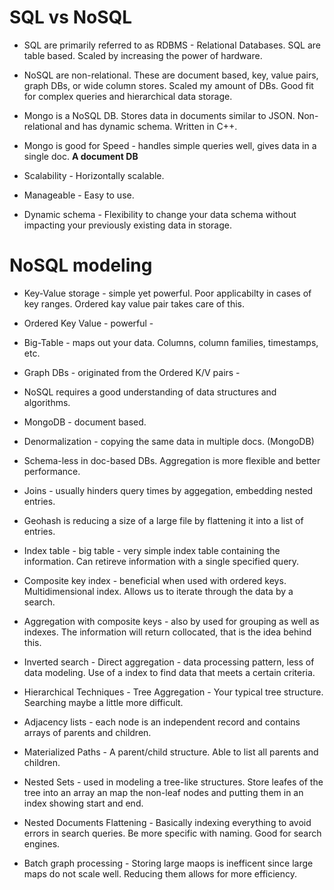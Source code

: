 # SQL vs NoSQL


- SQL are primarily referred to as RDBMS - Relational Databases. SQL are table based. Scaled by increasing the power of hardware.

- NoSQL are non-relational. These are document based, key, value pairs, graph DBs, or wide column stores. Scaled my amount of DBs. Good fit for complex queries and hierarchical data storage.

- Mongo is a NoSQL DB. Stores data in documents similar to JSON. Non-relational and has dynamic schema. Written in C++.

- Mongo is good for Speed - handles simple queries well, gives data in a single doc. **A document DB**

- Scalability - Horizontally scalable.

- Manageable - Easy to use.

- Dynamic schema - Flexibility to change your data schema without impacting your previously existing data in storage.

# NoSQL modeling


- Key-Value storage - simple yet powerful. Poor applicabilty in cases of key ranges. Ordered kay value pair takes care of this. 

- Ordered Key Value - powerful - 

- Big-Table - maps out your data. Columns, column families, timestamps, etc.

- Graph DBs - originated from the Ordered K/V pairs - 

- NoSQL requires a good understanding of data structures and algorithms. 

- MongoDB - document based.

- Denormalization - copying the same data in multiple docs. (MongoDB)

- Schema-less in doc-based DBs. Aggregation is more flexible and better performance.

- Joins - usually hinders query times by aggegation, embedding nested entries.

- Geohash is reducing a size of a large file by flattening it into a list of entries.

- Index table - big table - very simple index table containing the information. Can retireve information with a single specified query.

- Composite key index - beneficial when used with ordered keys. Multidimensional index. Allows us to iterate through the data by a search.

- Aggregation with composite keys - also by used for grouping as well as indexes. The information will return collocated, that is the idea behind this.

- Inverted search - Direct aggregation - data processing pattern, less of data modeling. Use of a index to find data that meets a certain criteria.

- Hierarchical Techniques - Tree Aggregation - Your typical tree structure. Searching maybe a little more difficult. 

- Adjacency lists - each node is an independent record and contains arrays of parents and children.

- Materialized Paths - A parent/child structure. Able to list all parents and children.

- Nested Sets - used in modeling a tree-like structures. Store leafes of the tree into an array an map the non-leaf nodes and putting them in an index showing start and end.

- Nested Documents Flattening - Basically indexing everything to avoid errors in search queries. Be more specific with naming. Good for search engines.

- Batch graph processing - Storing large maops is inefficent since large maps do not scale well. Reducing them allows for more efficiency. 
